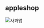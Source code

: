 ## appleshop

![사과앱](https://user-images.githubusercontent.com/99451509/183590610-914032ae-32ce-48ea-8b78-b941f24c4f7b.png)
